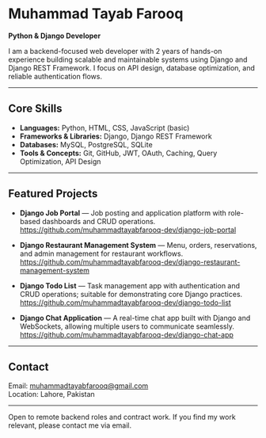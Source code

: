 # Muhammad Tayab Farooq

**Python & Django Developer**

I am a backend-focused web developer with 2 years of hands-on experience building scalable and maintainable systems using Django and Django REST Framework. I focus on API design, database optimization, and reliable authentication flows.

---

## Core Skills
- **Languages:** Python, HTML, CSS, JavaScript (basic)  
- **Frameworks & Libraries:** Django, Django REST Framework  
- **Databases:** MySQL, PostgreSQL, SQLite  
- **Tools & Concepts:** Git, GitHub, JWT, OAuth, Caching, Query Optimization, API Design

---

## Featured Projects
- **Django Job Portal** — Job posting and application platform with role-based dashboards and CRUD operations.  
  https://github.com/muhammadtayabfarooq-dev/django-job-portal

- **Django Restaurant Management System** — Menu, orders, reservations, and admin management for restaurant workflows.  
  https://github.com/muhammadtayabfarooq-dev/django-restaurant-management-system

- **Django Todo List** — Task management app with authentication and CRUD operations; suitable for demonstrating core Django practices.  
  https://github.com/muhammadtayabfarooq-dev/django-todo-list

- **Django Chat Application** — A real-time chat app built with Django and WebSockets, allowing multiple users to communicate seamlessly. 
  https://github.com/muhammadtayabfarooq-dev/django-chat-app


---

## Contact
Email: muhammadtayabfarooq@gmail.com  
Location: Lahore, Pakistan

---

Open to remote backend roles and contract work. If you find my work relevant, please contact me via email.
